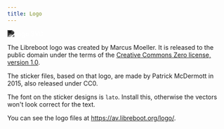 ```yaml
---
title: Logo
---
```


<img src="https://av.libreboot.org/logo/logo.svg" alt="Logo SVG" style="filter: invert(99%) sepia(100%) saturate(0%) hue-rotate(294deg) brightness(108%) contrast(101%);" />

The Libreboot logo was created by Marcus Moeller. It is released to the
public domain under the terms of the [Creative Commons Zero license, version
1.0](https://creativecommons.org/publicdomain/zero/1.0/legalcode).

The sticker files, based on that logo, are made by Patrick McDermott in 2015,
also released under CC0.

The font on the sticker designs is `lato`. Install this, otherwise the vectors
won't look correct for the text.

You can see the logo files at <https://av.libreboot.org/logo/>.

